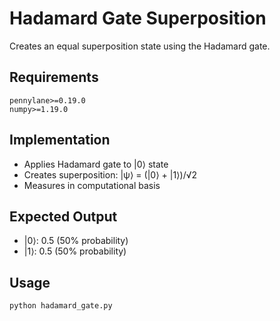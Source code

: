 # Hadamard Gate Superposition

Creates an equal superposition state using the Hadamard gate.

## Requirements
```
pennylane>=0.19.0
numpy>=1.19.0
```

## Implementation
- Applies Hadamard gate to |0⟩ state
- Creates superposition: |ψ⟩ = (|0⟩ + |1⟩)/√2
- Measures in computational basis

## Expected Output
- |0⟩: 0.5 (50% probability)
- |1⟩: 0.5 (50% probability)

## Usage
```python
python hadamard_gate.py
```
